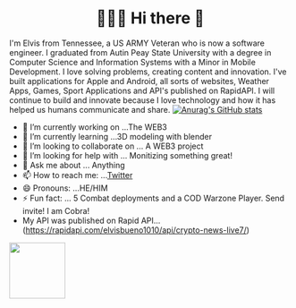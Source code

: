 <h1 align="center">👨🏾‍💻 Hi there 👋</h1>

I'm Elvis from Tennessee, a US ARMY Veteran who is now a software engineer. I graduated from Autin Peay State University with a degree in Computer Science and Information Systems with a Minor in Mobile Development. I love solving problems, creating content and innovation. I've built applications for Apple and Android, all sorts of websites, Weather Apps, Games, Sport Applications and API's published on RapidAPI. I will continue to build and innovate because I love technology and how it has helped us humans communicate and share.
[![Anurag's GitHub stats](https://github-readme-stats.vercel.app/api?username=logicalpermission7)](https://github.com/anuraghazra/github-readme-stats)

- 🔭 I’m currently working on ...The WEB3
- 🌱 I’m currently learning ...3D modeling with blender
- 👯 I’m looking to collaborate on ... A WEB3 project
- 🤔 I’m looking for help with ... Monitizing something great!
- 💬 Ask me about ... Anything
- 📫 How to reach me: ...[Twitter](https://twitter.com/ItsMeCobra100)
- 😄 Pronouns: ...HE/HIM
- ⚡ Fun fact: ... 5 Combat deployments and a COD Warzone Player. Send invite! I am Cobra!
- My API was published on Rapid API...(https://rapidapi.com/elvisbueno1010/api/crypto-news-live7/)
<img src="https://media.giphy.com/media/1gUWd4WvTmZjNDz739/giphy.gif" width="100" height="100" />



